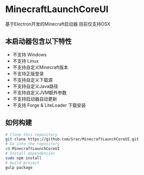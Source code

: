 # MinecraftLaunchCoreUI

基于Electron开发的Minecraft启动器 目前仅支持OSX

## 本启动器包含以下特性
* 不支持 Windows
* 不支持 Linux
* 不支持自定义Minecraft版本
* 不支持正版登录
* 不支持自定义下载源
* 不支持自定义Java路径
* 不支持自定义JVM额外参数
* 不支持启动器自动更新
* 不支持 Forge & LiteLoader 下载安装

## 如何构建

```bash
# Clone this repository
git clone https://github.com/Srar/MinecraftLaunchCoreUI.git
# Go into the repository
cd MinecraftLaunchCoreUI
# Install dependencies
sudo npm install
# build project
gulp package
```